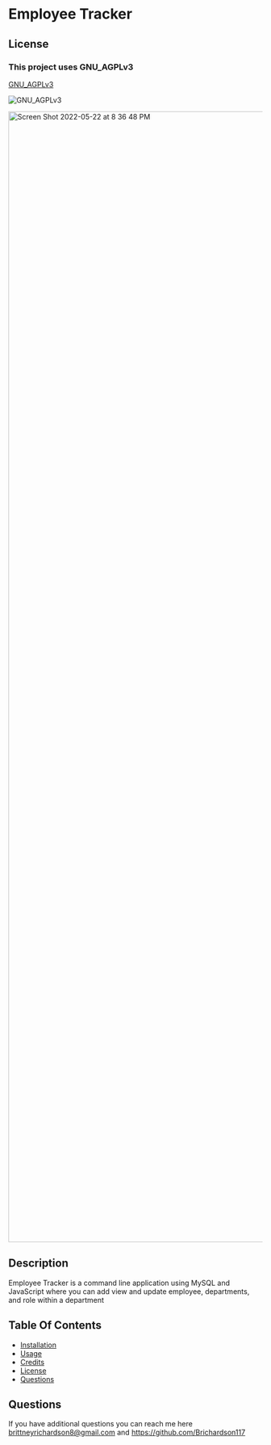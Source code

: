 # Employee Tracker

  ## License
  
  ### This project uses GNU_AGPLv3
  
  [GNU_AGPLv3](https://opensource.org/license/GNU_AGPLv3)
  
  
  ![GNU_AGPLv3](https://shields.io/badge/license-GNU_AGPLv3-brightgreen)
  
  <img width="2240" alt="Screen Shot 2022-05-22 at 8 36 48 PM" src="https://user-images.githubusercontent.com/97998857/169727340-22f338b3-6ad3-471e-b387-23fae684809a.png">

  

  ## Description
  Employee Tracker is a command line application using MySQL and JavaScript where you can add view and update employee, departments, and role within a department
  
  
  ## Table Of Contents
  * [Installation](#installation)
  * [Usage](#usage)
  * [Credits](#credits)
  * [License](#license)
  * [Questions](#Questions)
  


  ## Questions
 If you have additional questions you can reach me here brittneyrichardson8@gmail.com and https://github.com/Brichardson117


